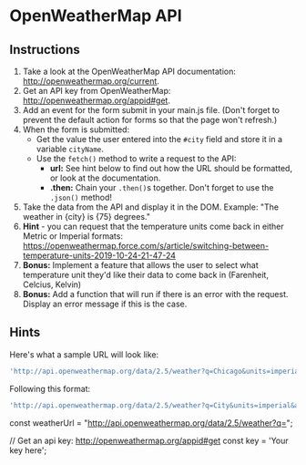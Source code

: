 # OpenWeatherMap API

## Instructions
1. Take a look at the OpenWeatherMap API documentation: http://openweathermap.org/current.
2. Get an API key from OpenWeatherMap: http://openweathermap.org/appid#get.
3. Add an event for the form submit in your main.js file. (Don't forget to prevent the default action for forms so that the page won't refresh.)
4. When the form is submitted:
	- Get the value the user entered into the `#city` field and store it in a variable `cityName`.
	- Use the `fetch()` method to write a request to the API:
		- **url:** See hint below to find out how the URL should be formatted, or look at the documentation.
		- **.then:** Chain your `.then()`s together. Don't forget to use the `.json()` method!
5. Take the data from the API and display it in the DOM. Example: "The weather in {city} is {75} degrees."
6. **Hint** - you can request that the temperature units come back in either Metric or Imperial formats: https://openweathermap.force.com/s/article/switching-between-temperature-units-2019-10-24-21-47-24
7. **Bonus:** Implement a feature that allows the user to select what temperature unit they'd like their data to come back in (Farenheit, Celcius, Kelvin)
8. **Bonus:** Add a function that will run if there is an error with the request. Display an error message if this is the case.




## Hints
Here's what a sample URL will look like:

```js
'http://api.openweathermap.org/data/2.5/weather?q=Chicago&units=imperial&appid=02e84210a52ed716535f02989864d080'
```
Following this format:

```js
'http://api.openweathermap.org/data/2.5/weather?q=City&units=imperial&appid=yourAppKey'
```

const weatherUrl = "http://api.openweathermap.org/data/2.5/weather?q=";


// Get an api key: http://openweathermap.org/appid#get
const key = 'Your key here';

